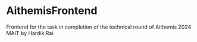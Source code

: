 # AithemisFrontend
Frontend for the task in completion of the technical round of Aithemis 2024 MAIT by Hardik Rai 
